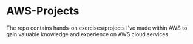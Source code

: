 # AWS-Projects
The repo contains hands-on exercises/projects I've made within AWS to gain valuable knowledge and experience on AWS cloud services
